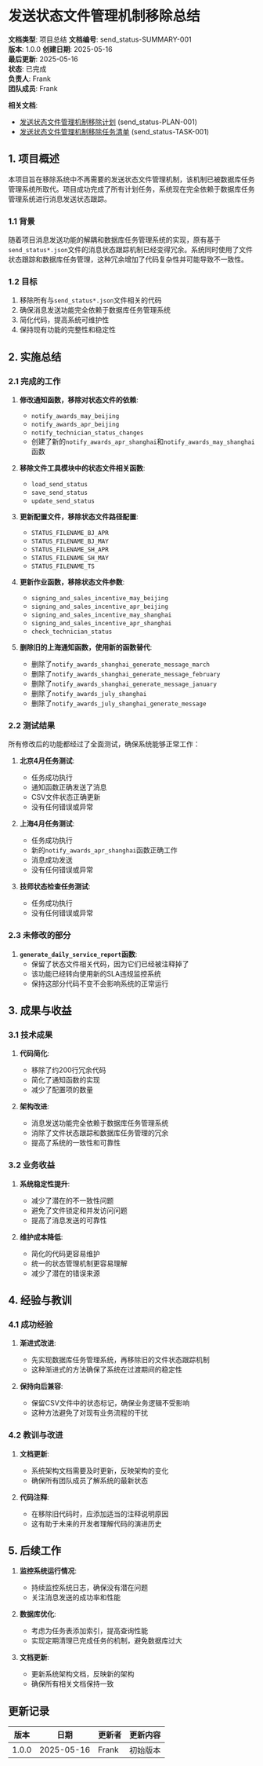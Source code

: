 # 发送状态文件管理机制移除总结

**文档类型**: 项目总结
**文档编号**: send_status-SUMMARY-001  
**版本**: 1.0.0
**创建日期**: 2025-05-16  
**最后更新**: 2025-05-16  
**状态**: 已完成  
**负责人**: Frank  
**团队成员**: Frank

**相关文档**:
- [发送状态文件管理机制移除计划](./send_status_01_PLAN_removal.md) (send_status-PLAN-001)
- [发送状态文件管理机制移除任务清单](./send_status_03_TASK_removal.md) (send_status-TASK-001)

## 1. 项目概述

本项目旨在移除系统中不再需要的发送状态文件管理机制，该机制已被数据库任务管理系统所取代。项目成功完成了所有计划任务，系统现在完全依赖于数据库任务管理系统进行消息发送状态跟踪。

### 1.1 背景

随着项目消息发送功能的解耦和数据库任务管理系统的实现，原有基于`send_status*.json`文件的消息状态跟踪机制已经变得冗余。系统同时使用了文件状态跟踪和数据库任务管理，这种冗余增加了代码复杂性并可能导致不一致性。

### 1.2 目标

1. 移除所有与`send_status*.json`文件相关的代码
2. 确保消息发送功能完全依赖于数据库任务管理系统
3. 简化代码，提高系统可维护性
4. 保持现有功能的完整性和稳定性

## 2. 实施总结

### 2.1 完成的工作

1. **修改通知函数，移除对状态文件的依赖**:
   - `notify_awards_may_beijing`
   - `notify_awards_apr_beijing`
   - `notify_technician_status_changes`
   - 创建了新的`notify_awards_apr_shanghai`和`notify_awards_may_shanghai`函数

2. **移除文件工具模块中的状态文件相关函数**:
   - `load_send_status`
   - `save_send_status`
   - `update_send_status`

3. **更新配置文件，移除状态文件路径配置**:
   - `STATUS_FILENAME_BJ_APR`
   - `STATUS_FILENAME_BJ_MAY`
   - `STATUS_FILENAME_SH_APR`
   - `STATUS_FILENAME_SH_MAY`
   - `STATUS_FILENAME_TS`

4. **更新作业函数，移除状态文件参数**:
   - `signing_and_sales_incentive_may_beijing`
   - `signing_and_sales_incentive_apr_beijing`
   - `signing_and_sales_incentive_may_shanghai`
   - `signing_and_sales_incentive_apr_shanghai`
   - `check_technician_status`

5. **删除旧的上海通知函数，使用新的函数替代**:
   - 删除了`notify_awards_shanghai_generate_message_march`
   - 删除了`notify_awards_shanghai_generate_message_february`
   - 删除了`notify_awards_shanghai_generate_message_january`
   - 删除了`notify_awards_july_shanghai`
   - 删除了`notify_awards_july_shanghai_generate_message`

### 2.2 测试结果

所有修改后的功能都经过了全面测试，确保系统能够正常工作：

1. **北京4月任务测试**:
   - 任务成功执行
   - 通知函数正确发送了消息
   - CSV文件状态正确更新
   - 没有任何错误或异常

2. **上海4月任务测试**:
   - 任务成功执行
   - 新的`notify_awards_apr_shanghai`函数正确工作
   - 消息成功发送
   - 没有任何错误或异常

3. **技师状态检查任务测试**:
   - 任务成功执行
   - 没有任何错误或异常

### 2.3 未修改的部分

1. **`generate_daily_service_report`函数**:
   - 保留了状态文件相关代码，因为它们已经被注释掉了
   - 该功能已经转向使用新的SLA违规监控系统
   - 保持这部分代码不变不会影响系统的正常运行

## 3. 成果与收益

### 3.1 技术成果

1. **代码简化**:
   - 移除了约200行冗余代码
   - 简化了通知函数的实现
   - 减少了配置项的数量

2. **架构改进**:
   - 消息发送功能完全依赖于数据库任务管理系统
   - 消除了文件状态跟踪和数据库任务管理的冗余
   - 提高了系统的一致性和可靠性

### 3.2 业务收益

1. **系统稳定性提升**:
   - 减少了潜在的不一致性问题
   - 避免了文件锁定和并发访问问题
   - 提高了消息发送的可靠性

2. **维护成本降低**:
   - 简化的代码更容易维护
   - 统一的状态管理机制更容易理解
   - 减少了潜在的错误来源

## 4. 经验与教训

### 4.1 成功经验

1. **渐进式改进**:
   - 先实现数据库任务管理系统，再移除旧的文件状态跟踪机制
   - 这种渐进式的方法确保了系统在过渡期间的稳定性

2. **保持向后兼容**:
   - 保留CSV文件中的状态标记，确保业务逻辑不受影响
   - 这种方法避免了对现有业务流程的干扰

### 4.2 教训与改进

1. **文档更新**:
   - 系统架构文档需要及时更新，反映架构的变化
   - 确保所有团队成员了解系统的最新状态

2. **代码注释**:
   - 在移除旧代码时，应添加适当的注释说明原因
   - 这有助于未来的开发者理解代码的演进历史

## 5. 后续工作

1. **监控系统运行情况**:
   - 持续监控系统日志，确保没有潜在问题
   - 关注消息发送的成功率和性能

2. **数据库优化**:
   - 考虑为任务表添加索引，提高查询性能
   - 实现定期清理已完成任务的机制，避免数据库过大

3. **文档更新**:
   - 更新系统架构文档，反映新的架构
   - 确保所有相关文档保持一致

## 更新记录

| 版本 | 日期 | 更新者 | 更新内容 |
|------|------|--------|----------|
| 1.0.0 | 2025-05-16 | Frank | 初始版本 |
